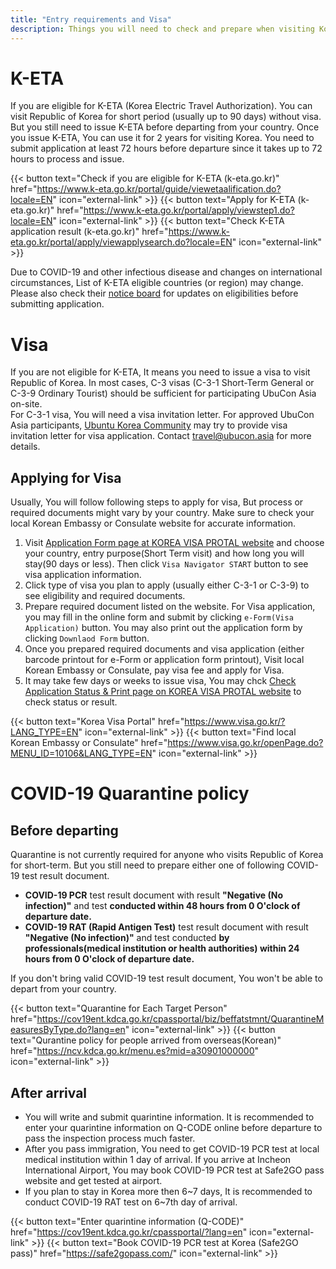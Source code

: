 ```yaml
---
title: "Entry requirements and Visa"
description: Things you will need to check and prepare when visiting Korea
---
```


# K-ETA
If you are eligible for K-ETA (Korea Electric Travel Authorization). You can visit Republic of Korea for short period (usually up to 90 days) without visa.   
But you still need to issue K-ETA before departing from your country. Once you issue K-ETA, You can use it for 2 years for visiting Korea. You need to submit application at least 72 hours before departure since it takes up to 72 hours to process and issue.

{{< button text="Check if you are eligible for K-ETA (k-eta.go.kr)" href="https://www.k-eta.go.kr/portal/guide/viewetaalification.do?locale=EN" icon="external-link" >}}
{{< button text="Apply for K-ETA (k-eta.go.kr)" href="https://www.k-eta.go.kr/portal/apply/viewstep1.do?locale=EN" icon="external-link" >}}
{{< button text="Check K-ETA application result (k-eta.go.kr)" href="https://www.k-eta.go.kr/portal/apply/viewapplysearch.do?locale=EN" icon="external-link" >}}

Due to COVID-19 and other infectious disease and changes on international circumstances, List of K-ETA eligible countries (or region) may change.
Please also check their [notice board](https://www.k-eta.go.kr/portal/board/viewboardlist.do?tmpltNm=notice&locale=EN) for updates on eligibilities before submitting application.

# Visa

If you are not eligible for K-ETA, It means you need to issue a visa to visit Republic of Korea. In most cases, C-3 visas (C-3-1 Short-Term General or C-3-9 Ordinary Tourist) should be sufficient for participating UbuCon Asia on-site.  
For C-3-1 visa, You will need a visa invitation letter. For approved UbuCon Asia participants, [Ubuntu Korea Community](https://ubuntu-kr.org/en/) may try to provide visa invitation letter for visa application. Contact travel@ubucon.asia for more details.


## Applying for Visa
Usually, You will follow following steps to apply for visa, But process or required documents might vary by your country. Make sure to check your local Korean Embassy or Consulate website for accurate information.

1. Visit [Application Form page at KOREA VISA PROTAL website](https://www.visa.go.kr/openPage.do?MENU_ID=10108&LANG_TYPE=EN) and choose your country, entry purpose(Short Term visit) and how long you will stay(90 days or less). Then click `Visa Navigator START` button to see visa application information.
2. Click type of visa you plan to apply (usually either C-3-1 or C-3-9) to see eligibility and required documents.
3. Prepare required document listed on the website. For Visa application, you may fill in the online form and submit by clicking `e-Form(Visa Application)` button. You may also print out the application form by clicking `Downlaod Form` button.
4. Once you prepared required documents and visa application (either barcode printout for e-Form or application form printout), Visit local Korean Embassy or Consulate, pay visa fee and apply for Visa.
5. It may take few days or weeks to issue visa, You may chck [Check Application Status & Print page on KOREA VISA PROTAL website](https://www.visa.go.kr/openPage.do?MENU_ID=10301&LANG_TYPE=EN) to check status or result.

{{< button text="Korea Visa Portal" href="https://www.visa.go.kr/?LANG_TYPE=EN" icon="external-link" >}}
{{< button text="Find local Korean Embassy or Consulate" href="https://www.visa.go.kr/openPage.do?MENU_ID=10106&LANG_TYPE=EN" icon="external-link" >}}
# COVID-19 Quarantine policy

## Before departing
Quarantine is not currently required for anyone who visits Republic of Korea for short-term. But you still need to prepare either one of following COVID-19 test result document.
- **COVID-19 PCR** test result document with result **"Negative (No infection)"** and test **conducted within 48 hours from 0 O'clock of departure date.**
- **COVID-19 RAT (Rapid Antigen Test)** test result document with result **"Negative (No infection)"** and test conducted **by professionals(medical institution or health authorities) within 24 hours from 0 O'clock of departure date.**

If you don't bring valid COVID-19 test result document, You won't be able to depart from your country.

{{< button text="Quarantine for Each Target Person" href="https://cov19ent.kdca.go.kr/cpassportal/biz/beffatstmnt/QuarantineMeasuresByType.do?lang=en" icon="external-link" >}}
{{< button text="Qurantine policy for people arrived from overseas(Korean)" href="https://ncv.kdca.go.kr/menu.es?mid=a30901000000" icon="external-link" >}}

## After arrival
- You will write and submit quarintine information. It is recommended to enter your quarintine information on Q-CODE online before departure to pass the inspection process much faster. 
- After you pass immigration, You need to get COVID-19 PCR test at local medical institution within 1 day of arrival. If you arrive at Incheon International Airport, You may book COVID-19 PCR test at Safe2GO pass website and get tested at airport.
- If you plan to stay in Korea more then 6~7 days, It is recommended to conduct COVID-19 RAT test on 6~7th day of arrival.

{{< button text="Enter quarintine information (Q-CODE)" href="https://cov19ent.kdca.go.kr/cpassportal/?lang=en" icon="external-link" >}}
{{< button text="Book COVID-19 PCR test at Korea (Safe2GO pass)" href="https://safe2gopass.com/" icon="external-link" >}}

